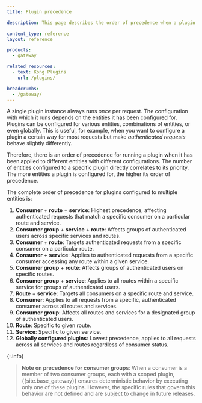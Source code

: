 ```yaml
---
title: Plugin precedence

description: This page describes the order of precedence when a plugin is applied to different entities.

content_type: reference
layout: reference

products:
  - gateway

related_resources:
  - text: Kong Plugins
    url: /plugins/

breadcrumbs:
  - /gateway/
---
```


A single plugin instance always runs _once_ per request. The
configuration with which it runs depends on the entities it has been
configured for.
Plugins can be configured for various entities, combinations of entities, or even globally.
This is useful, for example, when you want to configure a plugin a certain way for most requests but make _authenticated requests_ behave slightly differently.

Therefore, there is an order of precedence for running a plugin when it has been applied to different entities with different configurations. The number of entities configured to a specific plugin directly correlates to its priority. The more entities a plugin is configured for, the higher its order of precedence.

The complete order of precedence for plugins configured to multiple entities is:

1. **Consumer** + **route** + **service**: Highest precedence, affecting authenticated requests that match a specific consumer on a particular route and service.
2. **Consumer group** + **service** + **route**: Affects groups of authenticated users across specific services and routes.
3. **Consumer** + **route**: Targets authenticated requests from a specific consumer on a particular route.
4. **Consumer** + **service**: Applies to authenticated requests from a specific consumer accessing any route within a given service.
5. **Consumer group** + **route**: Affects groups of authenticated users on specific routes.
6. **Consumer group** + **service**: Applies to all routes within a specific service for groups of authenticated users.
7. **Route** + **service**: Targets all consumers on a specific route and service.
8. **Consumer**: Applies to all requests from a specific, authenticated consumer across all routes and services.
9. **Consumer group**: Affects all routes and services for a designated group of authenticated users.
10. **Route**: Specific to given route.
11. **Service**: Specific to given service. 
12. **Globally configured plugins**: Lowest precedence, applies to all requests across all services and routes regardless of consumer status.

{:.info}
> **Note on precedence for consumer groups**:
When a consumer is a member of two consumer groups, each with a scoped plugin, 
{{site.base_gateway}} ensures deterministic behavior by executing only one of these plugins. 
However, the specific rules that govern this behavior are not defined and are subject to change in future releases.
